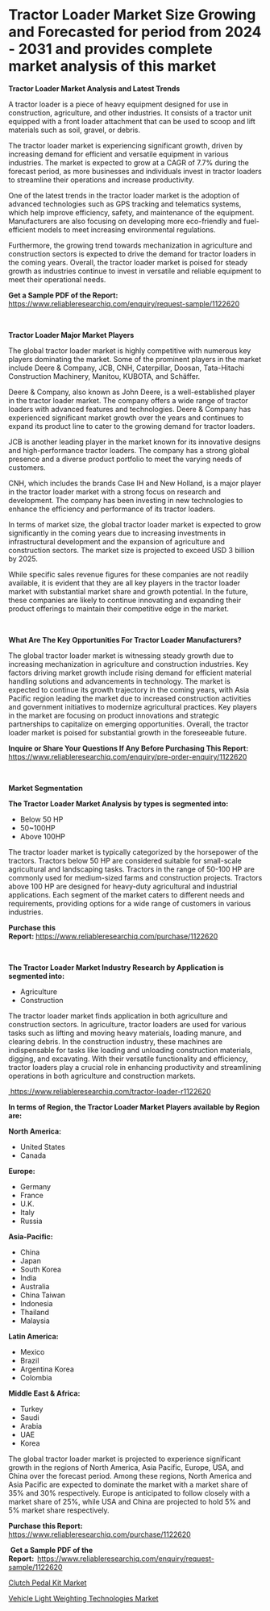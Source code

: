 <p><h1>Tractor Loader Market Size Growing and Forecasted for period from 2024 - 2031 and provides complete market analysis of this market</h1></p><p><strong>Tractor Loader Market Analysis and Latest Trends</strong></p>
<p><p>A tractor loader is a piece of heavy equipment designed for use in construction, agriculture, and other industries. It consists of a tractor unit equipped with a front loader attachment that can be used to scoop and lift materials such as soil, gravel, or debris.</p><p>The tractor loader market is experiencing significant growth, driven by increasing demand for efficient and versatile equipment in various industries. The market is expected to grow at a CAGR of 7.7% during the forecast period, as more businesses and individuals invest in tractor loaders to streamline their operations and increase productivity.</p><p>One of the latest trends in the tractor loader market is the adoption of advanced technologies such as GPS tracking and telematics systems, which help improve efficiency, safety, and maintenance of the equipment. Manufacturers are also focusing on developing more eco-friendly and fuel-efficient models to meet increasing environmental regulations.</p><p>Furthermore, the growing trend towards mechanization in agriculture and construction sectors is expected to drive the demand for tractor loaders in the coming years. Overall, the tractor loader market is poised for steady growth as industries continue to invest in versatile and reliable equipment to meet their operational needs.</p></p>
<p><strong>Get a Sample PDF of the Report:&nbsp;</strong> <a href="https://www.reliableresearchiq.com/enquiry/request-sample/1122620">https://www.reliableresearchiq.com/enquiry/request-sample/1122620</a></p>
<p>&nbsp;</p>
<p><strong>Tractor Loader Major Market Players</strong></p>
<p><p>The global tractor loader market is highly competitive with numerous key players dominating the market. Some of the prominent players in the market include Deere & Company, JCB, CNH, Caterpillar, Doosan, Tata-Hitachi Construction Machinery, Manitou, KUBOTA, and Schäffer.</p><p>Deere & Company, also known as John Deere, is a well-established player in the tractor loader market. The company offers a wide range of tractor loaders with advanced features and technologies. Deere & Company has experienced significant market growth over the years and continues to expand its product line to cater to the growing demand for tractor loaders.</p><p>JCB is another leading player in the market known for its innovative designs and high-performance tractor loaders. The company has a strong global presence and a diverse product portfolio to meet the varying needs of customers.</p><p>CNH, which includes the brands Case IH and New Holland, is a major player in the tractor loader market with a strong focus on research and development. The company has been investing in new technologies to enhance the efficiency and performance of its tractor loaders.</p><p>In terms of market size, the global tractor loader market is expected to grow significantly in the coming years due to increasing investments in infrastructural development and the expansion of agriculture and construction sectors. The market size is projected to exceed USD 3 billion by 2025.</p><p>While specific sales revenue figures for these companies are not readily available, it is evident that they are all key players in the tractor loader market with substantial market share and growth potential. In the future, these companies are likely to continue innovating and expanding their product offerings to maintain their competitive edge in the market.</p></p>
<p>&nbsp;</p>
<p><strong>What Are The Key Opportunities For Tractor Loader Manufacturers?</strong></p>
<p><p>The global tractor loader market is witnessing steady growth due to increasing mechanization in agriculture and construction industries. Key factors driving market growth include rising demand for efficient material handling solutions and advancements in technology. The market is expected to continue its growth trajectory in the coming years, with Asia Pacific region leading the market due to increased construction activities and government initiatives to modernize agricultural practices. Key players in the market are focusing on product innovations and strategic partnerships to capitalize on emerging opportunities. Overall, the tractor loader market is poised for substantial growth in the foreseeable future.</p></p>
<p><strong>Inquire or Share Your Questions If Any Before Purchasing This Report:</strong> <a href="https://www.reliableresearchiq.com/enquiry/pre-order-enquiry/1122620">https://www.reliableresearchiq.com/enquiry/pre-order-enquiry/1122620</a></p>
<p>&nbsp;</p>
<p><strong>Market Segmentation</strong></p>
<p><strong>The Tractor Loader Market Analysis by types is segmented into:</strong></p>
<p><ul><li>Below 50 HP</li><li>50~100HP</li><li>Above 100HP</li></ul></p>
<p><p>The tractor loader market is typically categorized by the horsepower of the tractors. Tractors below 50 HP are considered suitable for small-scale agricultural and landscaping tasks. Tractors in the range of 50-100 HP are commonly used for medium-sized farms and construction projects. Tractors above 100 HP are designed for heavy-duty agricultural and industrial applications. Each segment of the market caters to different needs and requirements, providing options for a wide range of customers in various industries.</p></p>
<p><strong>Purchase this Report:&nbsp;</strong><a href="https://www.reliableresearchiq.com/purchase/1122620">https://www.reliableresearchiq.com/purchase/1122620</a></p>
<p>&nbsp;</p>
<p><strong>The Tractor Loader Market Industry Research by Application is segmented into:</strong></p>
<p><ul><li>Agriculture</li><li>Construction</li></ul></p>
<p><p>The tractor loader market finds application in both agriculture and construction sectors. In agriculture, tractor loaders are used for various tasks such as lifting and moving heavy materials, loading manure, and clearing debris. In the construction industry, these machines are indispensable for tasks like loading and unloading construction materials, digging, and excavating. With their versatile functionality and efficiency, tractor loaders play a crucial role in enhancing productivity and streamlining operations in both agriculture and construction markets.</p></p>
<p><a href="https://www.reliableresearchiq.com/tractor-loader-r1122620">&nbsp;https://www.reliableresearchiq.com/tractor-loader-r1122620</a></p>
<p><strong>In terms of Region, the Tractor Loader Market Players available by Region are:</strong></p>
<p>
    <p> <strong> North America: </strong>
        <ul>
            <li>United States</li>
            <li>Canada</li>
        </ul>
        </p> 
    <p> <strong> Europe: </strong>
        <ul>
            <li>Germany</li>
            <li>France</li>
            <li>U.K.</li>
            <li>Italy</li>
            <li>Russia</li>
        </ul>
        </p> 
    <p> <strong> Asia-Pacific: </strong>
        <ul>
            <li>China</li>
            <li>Japan</li>
            <li>South Korea</li>
            <li>India</li>
            <li>Australia</li>
            <li>China Taiwan</li>
            <li>Indonesia</li>
            <li>Thailand</li>
            <li>Malaysia</li>
        </ul>
        </p> 
    <p> <strong> Latin America: </strong>
        <ul>
            <li>Mexico</li>
            <li>Brazil</li>
            <li>Argentina Korea</li>
            <li>Colombia</li>
        </ul>
        </p> 
    <p> <strong> Middle East & Africa: </strong>
        <ul>
            <li>Turkey</li>
            <li>Saudi</li>
            <li>Arabia</li>
            <li>UAE</li>
            <li>Korea</li>
        </ul>
    </p>
    </p>
<p><p>The global tractor loader market is projected to experience significant growth in the regions of North America, Asia Pacific, Europe, USA, and China over the forecast period. Among these regions, North America and Asia Pacific are expected to dominate the market with a market share of 35% and 30% respectively. Europe is anticipated to follow closely with a market share of 25%, while USA and China are projected to hold 5% and 5% market share respectively.</p></p>
<p><strong>Purchase this Report: </strong><a href="https://www.reliableresearchiq.com/purchase/1122620">https://www.reliableresearchiq.com/purchase/1122620</a></p>
<p>&nbsp;<strong>Get a Sample PDF of the Report:&nbsp;&nbsp;</strong><a href="https://www.reliableresearchiq.com/enquiry/request-sample/1122620">https://www.reliableresearchiq.com/enquiry/request-sample/1122620</a></p>
<p><strong></strong></p>
<p><p><a href="https://view.publitas.com/reportprime-1/market-forecast-global-clutch-pedal-kit-trends-and-impact-analysis-2024-2031-by-application-passenger-vehicle-commercial-vehicle-and-by-type-aluminum-magnesium-alloy-stainless-steel/">Clutch Pedal Kit Market</a></p><p><a href="https://github.com/Raeloodard576457/Market-Research-Report-List-1/blob/main/vehicle-light-weighting-technologies-market.md">Vehicle Light Weighting Technologies Market</a></p></p>